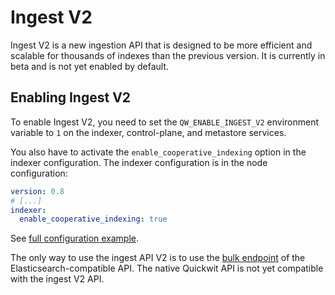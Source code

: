 # Ingest V2

Ingest V2 is a new ingestion API that is designed to be more efficient and scalable for thousands of indexes than the previous version. It is currently in beta and is not yet enabled by default.

## Enabling Ingest V2

To enable Ingest V2, you need to set the `QW_ENABLE_INGEST_V2` environment variable to `1` on the indexer, control-plane, and metastore services.

You also have to activate the `enable_cooperative_indexing` option in the indexer configuration. The indexer configuration is in the node configuration:

```yaml
version: 0.8
# [...]
indexer:
  enable_cooperative_indexing: true
```

See [full configuration example](https://github.com/quickwit-oss/quickwit/blob/main/config/quickwit.yaml).

The only way to use the ingest API V2 is to use the [bulk endpoint](../reference/es_compatible_api.md#_bulk--batch-ingestion-endpoint) of the Elasticsearch-compatible API. The native Quickwit API is not yet compatible with the ingest V2 API.
